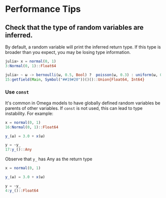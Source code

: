 # Performance Tips

## Check that the type of random variables are inferred.

By default, a random variable will print the inferred return type.
If this type is broader than you expect, you may be losing type information.

```julia
julia> x = normal(0, 1)
3:Normal(0, 1)::Float64

julia> ~ ω -> bernoulli(ω, 0.5, Bool) ?  poisson(ω, 0.3) : uniform(ω, 0.0, 1.0)
15:getfield(Main, Symbol("##19#20"))()()::Union{Float64, Int64}
```

### Use `const`

It's common in Omega models to have globally defined random variables be parents of other variables.
If `const` is not used, this can lead to type instability.
For example:

```julia
x = normal(0, 1)
16:Normal(0, 1)::Float64

y_(ω) = 3.0 + x(ω)

y = ~y_
17:y_()::Any
```

Observe that `y_` has Any as the return type

```julia
x = normal(0, 1)

y_(ω) = 3.0 + x(ω)

y = ~y_
4:y_()::Float64
```
